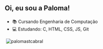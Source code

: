 ## <p> Oi, eu sou a Paloma! </p>
- 📚 Cursando Engenharia de Computação <br>
- 💻 Estudando: C, HTML, CSS, JS, Git <br>
<p>&nbsp;<img align="center" src="https://github-readme-stats.vercel.app/api?username=palomastcabral&show_icons=true&locale=pt-br" alt="palomastcabral" /></p>
